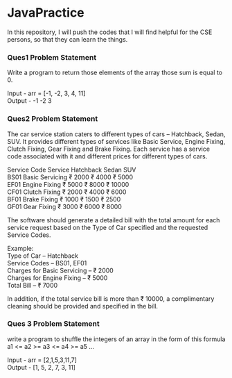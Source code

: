 # JavaPractice

In this repository, I will push the codes that I will find helpful for the CSE persons, so that they can learn the things.

### Ques1 Problem Statement
Write a program to return those elements of the array those sum is equal to 0.

Input - arr = [-1, -2, 3, 4, 11] \
Output - -1 -2 3 

### Ques2 Problem Statement
The car service station caters to different types of cars – Hatchback, Sedan, SUV.
It provides different types of services like Basic Service, Engine Fixing, Clutch Fixing, Gear Fixing and Brake Fixing.
Each service has a service code associated with it and different prices for different types of cars.
 
 Service Code     Service         Hatchback  Sedan   SUV  \
 BS01             Basic Servicing ₹ 2000     ₹ 4000  ₹ 5000 \
 EF01             Engine Fixing   ₹ 5000     ₹ 8000  ₹ 10000\
 CF01             Clutch Fixing   ₹ 2000     ₹ 4000  ₹ 6000\
 BF01             Brake Fixing    ₹ 1000     ₹ 1500  ₹ 2500\
 GF01             Gear Fixing     ₹ 3000     ₹ 6000  ₹ 8000

 The software should generate a detailed bill with the total amount for each service request based on the Type of
 Car specified and the requested Service Codes.
 
 Example:\
 Type of Car – Hatchback\
 Service Codes – BS01, EF01\
 Charges for Basic Servicing – ₹ 2000\
 Charges for Engine Fixing – ₹ 5000\
 Total Bill – ₹ 7000
 
 In addition, if the total service bill is more than ₹ 10000, a complimentary cleaning should be provided and specified in the bill.
 
 ### Ques 3 Problem Statement
 
 write a program to shuffle the integers of an array in the form of this formula\
    a1 <= a2 >= a3 <= a4 >= a5 ...

Input - arr = [2,1,5,3,11,7]\
Output - [1, 5, 2, 7, 3, 11]

